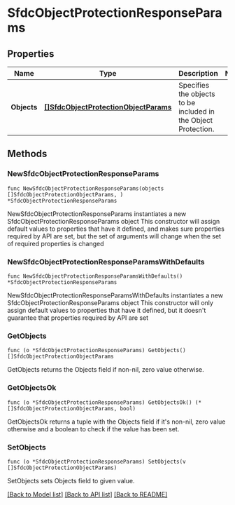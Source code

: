 # SfdcObjectProtectionResponseParams

## Properties

Name | Type | Description | Notes
------------ | ------------- | ------------- | -------------
**Objects** | [**[]SfdcObjectProtectionObjectParams**](SfdcObjectProtectionObjectParams.md) | Specifies the objects to be included in the Object Protection. | 

## Methods

### NewSfdcObjectProtectionResponseParams

`func NewSfdcObjectProtectionResponseParams(objects []SfdcObjectProtectionObjectParams, ) *SfdcObjectProtectionResponseParams`

NewSfdcObjectProtectionResponseParams instantiates a new SfdcObjectProtectionResponseParams object
This constructor will assign default values to properties that have it defined,
and makes sure properties required by API are set, but the set of arguments
will change when the set of required properties is changed

### NewSfdcObjectProtectionResponseParamsWithDefaults

`func NewSfdcObjectProtectionResponseParamsWithDefaults() *SfdcObjectProtectionResponseParams`

NewSfdcObjectProtectionResponseParamsWithDefaults instantiates a new SfdcObjectProtectionResponseParams object
This constructor will only assign default values to properties that have it defined,
but it doesn't guarantee that properties required by API are set

### GetObjects

`func (o *SfdcObjectProtectionResponseParams) GetObjects() []SfdcObjectProtectionObjectParams`

GetObjects returns the Objects field if non-nil, zero value otherwise.

### GetObjectsOk

`func (o *SfdcObjectProtectionResponseParams) GetObjectsOk() (*[]SfdcObjectProtectionObjectParams, bool)`

GetObjectsOk returns a tuple with the Objects field if it's non-nil, zero value otherwise
and a boolean to check if the value has been set.

### SetObjects

`func (o *SfdcObjectProtectionResponseParams) SetObjects(v []SfdcObjectProtectionObjectParams)`

SetObjects sets Objects field to given value.



[[Back to Model list]](../README.md#documentation-for-models) [[Back to API list]](../README.md#documentation-for-api-endpoints) [[Back to README]](../README.md)


